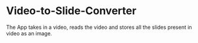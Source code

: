# Video-to-Slide-Converter
The App takes in a video, reads the video and stores all the slides present in video as an image. 

